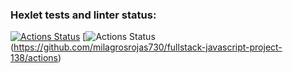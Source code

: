 ### Hexlet tests and linter status:
[![Actions Status](https://github.com/milagrosrojas730/fullstack-javascript-project-138/actions/workflows/hexlet-check.yml/badge.svg)](https://github.com/milagrosrojas730/fullstack-javascript-project-138/actions)
[![Actions Status](https://codeclimate.com/github/milagrosrojas730/fullstack-javascript-project-138/badge.svg)(https://github.com/milagrosrojas730/fullstack-javascript-project-138/actions)
